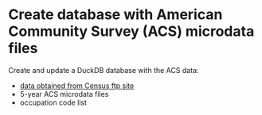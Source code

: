 # Create database with American Community Survey (ACS) microdata files

Create and update a DuckDB database with the ACS data:

-  [data obtained from Census ftp site](https://www2.census.gov/programs-surveys/acs/data/pums/)
-  5-year ACS microdata files
-  occupation code list

